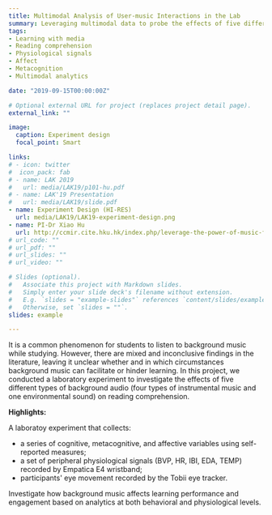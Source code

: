 ```yaml
---
title: Multimodal Analysis of User-music Interactions in the Lab
summary: Leveraging multimodal data to probe the effects of five different types of background audio (four types of instrumental music and one environmental sound) on reading comprehension. 
tags:
- Learning with media
- Reading comprehension
- Physiological signals
- Affect
- Metacognition
- Multimodal analytics

date: "2019-09-15T00:00:00Z"

# Optional external URL for project (replaces project detail page).
external_link: ""

image:
  caption: Experiment design
  focal_point: Smart

links:
# - icon: twitter
#  icon_pack: fab
# - name: LAK 2019
#   url: media/LAK19/p101-hu.pdf
# - name: LAK'19 Presentation
#   url: media/LAK19/slide.pdf
- name: Experiment Design (HI-RES)
  url: media/LAK19/LAK19-experiment-design.png
- name: PI-Dr Xiao Hu
  url: http://ccmir.cite.hku.hk/index.php/leverage-the-power-of-music-for-learning/
# url_code: ""
# url_pdf: ""
# url_slides: ""
# url_video: ""

# Slides (optional).
#   Associate this project with Markdown slides.
#   Simply enter your slide deck's filename without extension.
#   E.g. `slides = "example-slides"` references `content/slides/example-slides.md`.
#   Otherwise, set `slides = ""`.
slides: example

---
```


<!-- {{% callout note %}}
Jul. 2018 - Mar. 2019 (Principal Investigator: Dr. Xiao Hu)
{{% /callout %}} -->

It is a common phenomenon for students to listen to background music while studying. However, there are mixed and inconclusive findings in the literature, leaving it unclear whether and in which circumstances background music can facilitate or hinder learning. In this project, we conducted a laboratory experiment to investigate the effects of five different types of background audio (four types of instrumental music and one environmental sound) on reading comprehension. 


**Highlights:**

A laboratoy experiment that collects:

- a series of cognitive, metacognitive, and affective variables using self-reported measures;
- a set of peripheral physiological signals (BVP, HR, IBI, EDA, TEMP) recorded by Empatica E4 wristband;
- participants' eye movement recorded by the Tobii eye tracker.

Investigate how background music affects learning performance and engagement based on analytics at both behavioral and physiological levels.

